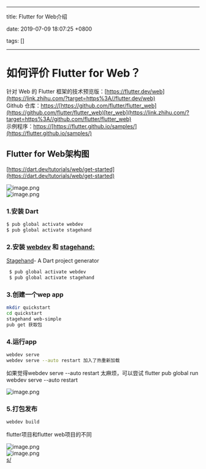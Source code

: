 
---

title: Flutter for Web介绍

date: 2019-07-09 18:07:25 +0800

tags: []

---
<a name="fUC4C"></a>
# 如何评价 Flutter for Web？
针对 Web 的 Flutter 框架的技术预览版：[https://flutter.dev/web](https://link.zhihu.com/?target=https%3A//flutter.dev/web)<br />Github 仓库：[https://](https://link.zhihu.com/?target=https%3A//github.com/flutter/flutter_web)[https://github.com/flutter/flutter_web](https://github.com/flutter/flutter_web)[ter_web](https://link.zhihu.com/?target=https%3A//github.com/flutter/flutter_web)<br />示例程序：[https://](https://link.zhihu.com/?target=https%3A//flutter.github.io/samples/)[https://flutter.github.io/samples/](https://flutter.github.io/samples/)

<a name="6xiRI"></a>
## Flutter for Web架构图

[https://dart.dev/tutorials/web/get-started](https://dart.dev/tutorials/web/get-started)

![image.png](https://cdn.nlark.com/yuque/0/2019/png/263301/1562722204560-958c18bc-8fbd-4682-9914-911c11fccdcd.png#align=left&display=inline&height=368&name=image.png&originHeight=368&originWidth=720&size=133104&status=done&width=720)<br />![image.png](https://cdn.nlark.com/yuque/0/2019/png/263301/1562722231288-5375dd0f-31f8-443c-af26-1b3fd5ab265e.png#align=left&display=inline&height=144&name=image.png&originHeight=144&originWidth=1354&size=81299&status=done&width=1354)


<a name="BLP3n"></a>
### 1.安装 Dart

```bash
$ pub global activate webdev
$ pub global activate stagehand
```

<a name="npv3F"></a>
### 2.安装 [webdev](https://dart.dev/tools/webdev) 和 [stagehand:](https://pub.dev/packages/stagehand)
[Stagehand](https://github.com/dart-lang/stagehand)- A Dart project generator
```bash
 $ pub global activate webdev
 $ pub global activate stagehand
```

<a name="IZOwC"></a>
### 3.创建一个wep app

```bash
mkdir quickstart
cd quickstart
stagehand web-simple
pub get 获取包
```

<a name="wlk83"></a>
### 4.运行app

```bash
webdev serve
webdev serve --auto restart 加入了热重新加载
```

如果觉得webdev serve --auto restart 太麻烦，可以尝试 flutter pub global run webdev serve --auto restart

![image.png](https://cdn.nlark.com/yuque/0/2019/png/263301/1562743943934-12349286-005a-4f42-99ae-6a045331a6f3.png#align=left&display=inline&height=490&name=image.png&originHeight=490&originWidth=1900&size=63009&status=done&width=1900)
<a name="MlPkn"></a>
### 5.打包发布
```bash
webdev build
```

flutter项目和flutter web项目的不同

![image.png](https://cdn.nlark.com/yuque/0/2019/png/263301/1562815590844-e73a4ee0-6a4f-4157-af0d-3db6c3558424.png#align=left&display=inline&height=254&name=image.png&originHeight=508&originWidth=1441&size=83258&status=done&width=720.5)<br />![image.png](https://cdn.nlark.com/yuque/0/2019/png/263301/1562815600343-104ddec6-25a6-41b0-9972-bc6961728d79.png#align=left&display=inline&height=206&name=image.png&originHeight=411&originWidth=1377&size=79621&status=done&width=688.5)<br />[s/](https://link.zhihu.com/?target=https%3A//flutter.github.io/samples/)


